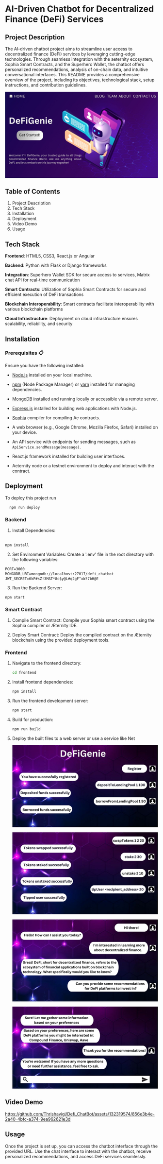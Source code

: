 # AI-Driven Chatbot for Decentralized Finance (DeFi) Services
## Project Description
The AI-driven chatbot project aims to streamline user access to decentralized finance (DeFi) services by leveraging cutting-edge technologies. Through seamless integration with the aeternity ecosystem, Sophia Smart Contracts, and the Superhero Wallet, the chatbot offers personalized recommendations, analysis of on-chain data, and intuitive conversational interfaces. This README provides a comprehensive overview of the project, including its objectives, technological stack, setup instructions, and contribution guidelines.

![](https://github.com/Thrishavigi/Defi_ChatBot/blob/main/chatbot_front%20.jpg?raw=true)
## Table of Contents
1. Project Description
2. Tech Stack
3. Installation
5. Deployment
6. Video Demo
7. Usage
   
## Tech Stack
**Frontend**: HTML5, CSS3, React.js or Angular

**Backend**: Python with Flask or Django frameworks

**Integration**: Superhero Wallet SDK for secure access to services, Matrix chat API for real-time communication

**Smart Contracts**: Utilization of Sophia Smart Contracts for secure and efficient execution of DeFi transactions

**Blockchain Interoperability**: Smart contracts facilitate interoperability with various blockchain platforms

**Cloud Infrastructure**: Deployment on cloud infrastructure ensures scalability, reliability, and security

## Installation

### Prerequisites 📋

Ensure you have the following installed:

- [Node.js](https://nodejs.org/) installed on your local machine.
- [npm](https://www.npmjs.com/) (Node Package Manager) or [yarn](https://yarnpkg.com/) installed for managing dependencies.


- [MongoDB](https://www.mongodb.com/) installed and running locally or accessible via a remote server.


- [Express.js](https://expressjs.com/) installed for building web applications with Node.js.

- [Sophia](https://aeternity.com/aepp-sophia/) compiler for compiling Ae contracts.

- A web browser (e.g., Google Chrome, Mozilla Firefox, Safari) installed on your device.

- An API service with endpoints for sending messages, such as `ApiService.sendMessage(message)`.

- React.js framework installed for building user interfaces.

- Aeternity node or a testnet environment to deploy and interact with the contract.

## Deployment

To deploy this project run

```bash
  npm run deploy
```

### Backend 
1. Install Dependencies:

```bash

npm install
```

2. Set Environment Variables:
Create a '.env' file in the root directory with the following variables:

```env
PORT=3000
MONGODB_URI=mongodb://localhost:27017/defi_chatbot
JWT_SECRET=6kP#sZ!3M&T*8c$y@L#q2gF^xW!7bH@E
```
3. Run the Backend Server:

```bash
npm start
```
### Smart Contract 
1. Compile Smart Contract:
Compile your Sophia smart contract using the Sophia compiler or Æternity IDE.

2. Deploy Smart Contract:
Deploy the compiled contract on the Æternity blockchain using the provided deployment tools.


### Frontend

1. Navigate to the frontend directory:
    ```bash
    cd frontend
    ```

2. Install frontend dependencies:
    ```bash
    npm install
    ```

3. Run the frontend development server:
    ```bash
    npm start
    ```

4. Build for production:
    ```bash
    npm run build
    ```

5. Deploy the built files to a web server or use a service like Net

   ![](https://github.com/Thrishavigi/Defi_ChatBot/blob/main/Defi_ChatBot/defi-chatbot/1.jpg?raw=true)
   
   ![](https://github.com/Thrishavigi/Defi_ChatBot/blob/main/Defi_ChatBot/defi-chatbot/2.jpg?raw=true)
   
   ![](https://github.com/Thrishavigi/Defi_ChatBot/blob/main/Defi_ChatBot/defi-chatbot/3.jpg?raw=true)
   
   ![](https://github.com/Thrishavigi/Defi_ChatBot/blob/main/Defi_ChatBot/defi-chatbot/4.jpg?raw=true)

## Video Demo

https://github.com/Thrishavigi/Defi_ChatBot/assets/132319574/856e3b4e-2a40-4bfc-a374-9ea962621e3d


## Usage
Once the project is set up, you can access the chatbot interface through the provided URL. Use the chat interface to interact with the chatbot, receive personalized recommendations, and access DeFi services seamlessly.
